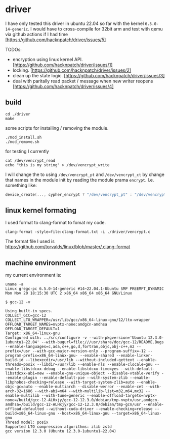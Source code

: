# driver
I have only tested this driver in ubuntu 22.04 so far with the kernel
`6.5.0-14-generic`. I would have to cross-compile for 32bit arm and test
with qemu via github actions if I had time [https://github.com/hacknpatch/driver/issues/5]

TODOs:
* encryption using linux kernel API. [https://github.com/hacknpatch/driver/issues/1]
* locking. [https://github.com/hacknpatch/driver/issues/2]
* clean up the state logic. [https://github.com/hacknpatch/driver/issues/3]
* deal with paritally read packet / message when new writer reopens [https://github.com/hacknpatch/driver/issues/4]
  

## build 

```shell
cd ./driver
make
```

some scripts for installing / removing the module.
```shell
./mod_install.sh
./mod_remove.sh
```

for testing I currently 
```shell
cat /dev/vencrypt_read
echo "this is my string" > /dev/vencrypt_write
```

I will change the to using `/dev/vencrypt_pt` and `/dev/vencrypt_ct` by change 
that names in the module init by reading the module prama `encrypt`. 
I.e. something like:
```c
device_create(..., cypher_encrypt ? "/dev/vencrypt_pt" : "/dev/vencrypt_ct")
```


## linux kernel formating 
I used format to clang-format to fomat my code.
```shell
clang-format -style=file:clang-format.txt -i ./driver/vencrypt.c
```
The format file I used is https://github.com/torvalds/linux/blob/master/.clang-format

## machine environment
my current environment is:
```shell
uname -a
Linux gregc-pc 6.5.0-14-generic #14~22.04.1-Ubuntu SMP PREEMPT_DYNAMIC Mon Nov 20 18:15:30 UTC 2 x86_64 x86_64 x86_64 GNU/Linux
```

```shell
$ gcc-12 -v

Using built-in specs.
COLLECT_GCC=gcc-12
COLLECT_LTO_WRAPPER=/usr/lib/gcc/x86_64-linux-gnu/12/lto-wrapper
OFFLOAD_TARGET_NAMES=nvptx-none:amdgcn-amdhsa
OFFLOAD_TARGET_DEFAULT=1
Target: x86_64-linux-gnu
Configured with: ../src/configure -v --with-pkgversion='Ubuntu 12.3.0-1ubuntu1~22.04' --with-bugurl=file:///usr/share/doc/gcc-12/README.Bugs --enable-languages=c,ada,c++,go,d,fortran,objc,obj-c++,m2 --prefix=/usr --with-gcc-major-version-only --program-suffix=-12 --program-prefix=x86_64-linux-gnu- --enable-shared --enable-linker-build-id --libexecdir=/usr/lib --without-included-gettext --enable-threads=posix --libdir=/usr/lib --enable-nls --enable-clocale=gnu --enable-libstdcxx-debug --enable-libstdcxx-time=yes --with-default-libstdcxx-abi=new --enable-gnu-unique-object --disable-vtable-verify --enable-plugin --enable-default-pie --with-system-zlib --enable-libphobos-checking=release --with-target-system-zlib=auto --enable-objc-gc=auto --enable-multiarch --disable-werror --enable-cet --with-arch-32=i686 --with-abi=m64 --with-multilib-list=m32,m64,mx32 --enable-multilib --with-tune=generic --enable-offload-targets=nvptx-none=/build/gcc-12-ALHxjy/gcc-12-12.3.0/debian/tmp-nvptx/usr,amdgcn-amdhsa=/build/gcc-12-ALHxjy/gcc-12-12.3.0/debian/tmp-gcn/usr --enable-offload-defaulted --without-cuda-driver --enable-checking=release --build=x86_64-linux-gnu --host=x86_64-linux-gnu --target=x86_64-linux-gnu
Thread model: posix
Supported LTO compression algorithms: zlib zstd
gcc version 12.3.0 (Ubuntu 12.3.0-1ubuntu1~22.04) 
```
  
